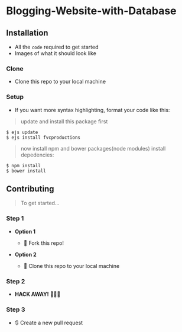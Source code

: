 # Blogging-Website-with-Database

## Installation

- All the `code` required to get started
- Images of what it should look like

### Clone

- Clone this repo to your local machine 

### Setup

- If you want more syntax highlighting, format your code like this:

> update and install this package first

```shell
$ ejs update
$ ejs install fvcproductions
```

> now install npm and bower packages(node modules) install depedencies:

```shell
$ npm install
$ bower install
```



## Contributing

> To get started...

### Step 1

- **Option 1**
    - 🍴 Fork this repo!

- **Option 2**
    - 👯 Clone this repo to your local machine 

### Step 2

- **HACK AWAY!** 🔨🔨🔨

### Step 3

- 🔃 Create a new pull request 
